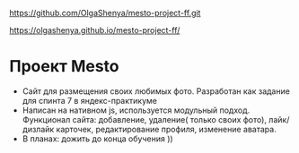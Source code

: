 https://github.com/OlgaShenya/mesto-project-ff.git

https://olgashenya.github.io/mesto-project-ff/

# Проект Mesto
* Сайт для размещения своих любимых фото. Разработан как задание для спинта 7 в яндекс-практикуме  
* Написан на нативном js, используется модульный подход. Функционал сайта: добавление, удаление( только своих фото), лайк/дизлайк карточек, редактирование профиля, изменение аватара.  
* В планах: дожить до конца обучения ))  
